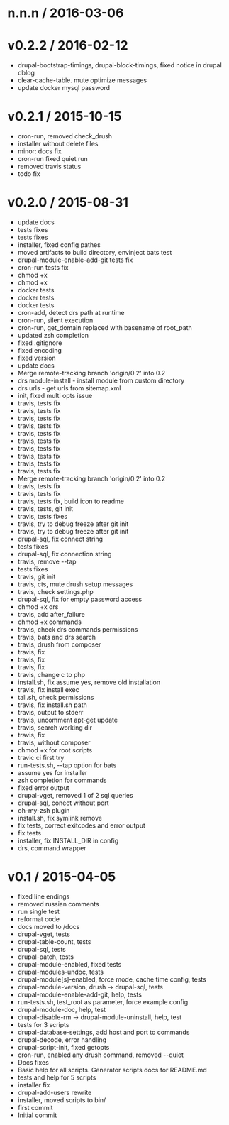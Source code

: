 
n.n.n / 2016-03-06
==================



v0.2.2 / 2016-02-12
===================

  * drupal-bootstrap-timings, drupal-block-timings, fixed notice in drupal dblog
  * clear-cache-table. mute optimize messages
  * update docker mysql password

v0.2.1 / 2015-10-15
===================

  * cron-run, removed check_drush
  * installer without delete files
  * minor: docs fix
  * cron-run fixed quiet run
  * removed travis status
  * todo fix

v0.2.0 / 2015-08-31
===================

  * update docs
  * tests fixes
  * tests fixes
  * installer, fixed config pathes
  * moved artifacts to build directory, envinject bats test
  * drupal-module-enable-add-git tests fix
  * cron-run tests fix
  * chmod +x
  * chmod +x
  * docker tests
  * docker tests
  * docker tests
  * cron-add, detect drs path at runtime
  * cron-run, silent execution
  * cron-run, get_domain replaced with basename of root_path
  * updated zsh completion
  * fixed .gitignore
  * fixed encoding
  * fixed version
  * update docs
  * Merge remote-tracking branch 'origin/0.2' into 0.2
  * drs module-install - install module from custom directory
  * drs urls - get urls from sitemap.xml
  * init, fixed multi opts issue
  * travis, tests fix
  * travis, tests fix
  * travis, tests fix
  * travis, tests fix
  * travis, tests fix
  * travis, tests fix
  * travis, tests fix
  * travis, tests fix
  * travis, tests fix
  * travis, tests fix
  * Merge remote-tracking branch 'origin/0.2' into 0.2
  * travis, tests fix
  * travis, tests fix
  * travis, tests fix, build icon to readme
  * travis, tests, git init
  * travis, tests fixes
  * travis, try to debug freeze after git init
  * travis, try to debug freeze after git init
  * drupal-sql, fix connect string
  * tests fixes
  * drupal-sql, fix connection string
  * travis, remove --tap
  * tests fixes
  * travis, git init
  * travis, cts, mute drush setup messages
  * travis, check settings.php
  * drupal-sql, fix for empty password access
  * chmod +x drs
  * travis, add after_failure
  * chmod +x commands
  * travis, check drs commands permissions
  * travis, bats and drs search
  * travis, drush from composer
  * travis, fix
  * travis, fix
  * travis, fix
  * travis, change c to php
  * install.sh, fix assume yes, remove old installation
  * travis, fix install exec
  * tall.sh, check permissions
  * travis, fix install.sh path
  * travis, output to stderr
  * travis, uncomment apt-get update
  * travis, search working dir
  * travis, fix
  * travis, without composer
  * chmod +x for root scripts
  * travic ci first try
  * run-tests.sh, --tap option for bats
  * assume yes for installer
  * zsh completion for commands
  * fixed error output
  * drupal-vget, removed 1 of 2 sql queries
  * drupal-sql, conect without port
  * oh-my-zsh plugin
  * install.sh, fix symlink remove
  * fix tests, correct exitcodes and error output
  * fix tests
  * installer, fix INSTALL_DIR in config
  * drs, command wrapper

v0.1 / 2015-04-05
=================

  * fixed line endings
  * removed russian comments
  * run single test
  * reformat code
  * docs moved to /docs
  * drupal-vget, tests
  * drupal-table-count, tests
  * drupal-sql, tests
  * drupal-patch, tests
  * drupal-module-enabled, fixed tests
  * drupal-modules-undoc, tests
  * drupal-module[s]-enabled, force mode, cache time config, tests
  * drupal-module-version, drush -> drupal-sql, tests
  * drupal-module-enable-add-git, help, tests
  * run-tests.sh, test_root as parameter, force example config
  * drupal-module-doc, help, test
  * drupal-disable-rm -> drupal-module-uninstall, help, test
  * tests for 3 scripts
  * drupal-database-settings, add host and port to commands
  * drupal-decode, error handling
  * drupal-script-init, fixed getopts
  * cron-run, enabled any drush command, removed --quiet
  * Docs fixes
  * Basic help for all scripts. Generator scripts docs for README.md
  * tests and help for 5 scripts
  * installer fix
  * drupal-add-users rewrite
  * installer, moved scripts to bin/
  * first commit
  * Initial commit
